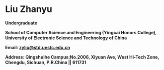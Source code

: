 # Liu Zhanyu

**Undergraduate**

**School of Computer Science and Engineering (Yingcai Honors College), University of Electronic Science and Technology of China**

**Email: zyliu@std.uestc.edu.cn**

**Address: Qingshuihe Campus:No.2006, Xiyuan Ave, West Hi-Tech Zone, Chengdu, Sichuan, P.R.China || 611731**

